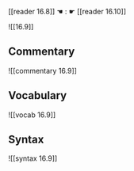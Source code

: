 [[reader 16.8]] ☚ : ☛ [[reader 16.10]]

![[16.9]]

## Commentary

![[commentary 16.9]]

## Vocabulary

![[vocab 16.9]]

## Syntax

![[syntax 16.9]]

